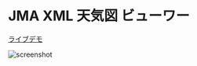# JMA XML 天気図 ビューワー

[ライブデモ](https://jma-xml-chart-viewer-mrfbzypr4q-an.a.run.app/)

![screenshot](https://user-images.githubusercontent.com/46148606/116507540-4a3b3900-a874-11eb-915f-4539389abb55.png)
